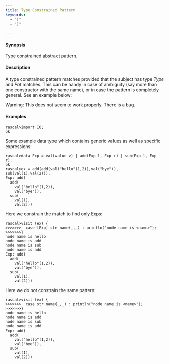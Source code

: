 ```yaml
---
title: Type Constrained Pattern
keywords:
  - "["
  - "]"

---
```


#### Synopsis

Type constrained abstract pattern.

#### Description

A type constrained pattern matches provided that the subject has type _Type_ and _Pat_ matches. This can be handy in case of ambiguity (say more than one constructor with the same name), or in case the pattern is completely general. See an example below:

Warning: This does not seem to work properly. There is a bug.

#### Examples


```rascal-shell 
rascal>import IO;
ok
```
Some example data type which contains generic values as well as specific expressions:

```rascal-shell ,continue
rascal>data Exp = val(value v) | add(Exp l, Exp r) | sub(Exp l, Exp r);
ok
rascal>ex = add(add(val("hello"(1,2)),val("bye")), sub(val(1),val(2)));
Exp: add(
  add(
    val("hello"(1,2)),
    val("bye")),
  sub(
    val(1),
    val(2)))
```
Here we constrain the match to find only Exps:

```rascal-shell ,continue
rascal>visit (ex) {
>>>>>>>  case [Exp] str name(_,_) : println("node name is <name>");
>>>>>>>}
node name is hello
node name is add
node name is sub
node name is add
Exp: add(
  add(
    val("hello"(1,2)),
    val("bye")),
  sub(
    val(1),
    val(2)))
```
Here we do not constrain the same pattern:

```rascal-shell ,continue
rascal>visit (ex) {
>>>>>>>  case str name(_,_) : println("node name is <name>");
>>>>>>>}
node name is hello
node name is add
node name is sub
node name is add
Exp: add(
  add(
    val("hello"(1,2)),
    val("bye")),
  sub(
    val(1),
    val(2)))
```


